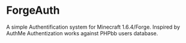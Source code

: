ForgeAuth
=========

A simple Authentification system for Minecraft 1.6.4/Forge.
Inspired by AuthMe
Authentization works against PHPbb users database.
